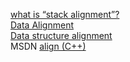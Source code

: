 [what is “stack alignment”?](https://stackoverflow.com/questions/672461/what-is-stack-alignment)  
[Data Alignment](http://www.songho.ca/misc/alignment/dataalign.html)  
[Data structure alignment](https://en.wikipedia.org/wiki/Data_structure_alignment)  
MSDN [align (C++)](https://msdn.microsoft.com/en-us/library/83ythb65.aspx)  
